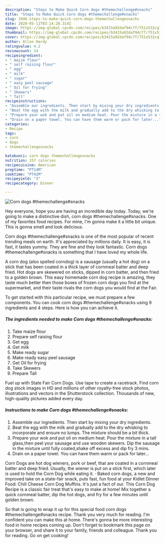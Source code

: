 ```yaml
---
description: "Steps to Make Quick Corn dogs #themechallenge#snacks"
title: "Steps to Make Quick Corn dogs #themechallenge#snacks"
slug: 1946-steps-to-make-quick-corn-dogs-themechallengesnacks
date: 2020-05-11T03:14:20.314Z
image: https://img-global.cpcdn.com/recipes/b3415a92daf94c7f/751x532cq70/corn-dogs-themechallengesnacks-recipe-main-photo.jpg
thumbnail: https://img-global.cpcdn.com/recipes/b3415a92daf94c7f/751x532cq70/corn-dogs-themechallengesnacks-recipe-main-photo.jpg
cover: https://img-global.cpcdn.com/recipes/b3415a92daf94c7f/751x532cq70/corn-dogs-themechallengesnacks-recipe-main-photo.jpg
author: Allen Hardy
ratingvalue: 4.2
reviewcount: 14
recipeingredient:
- " maize flour"
- " self raising flour"
- " egg"
- " milk"
- " sugar"
- " easy peel sausage"
- " Oil for frying"
- " Skewers"
- " Tall"
recipeinstructions:
- "Assemble our ingredients. Then start by mixing your dry ingredients."
- "Beat the egg with the milk and gradually add to the dry whisking to incorporate and ensure no lumps. The mixture should be a bit thick."
- "Prepare your wok and put oil on medium heat. Pour the mixture in a tall glass,then peel your sausage and use wooden skewers. Dip the sausage in the mixture until fully coated,shake off excess and dip fry 3 mins."
- "Drain on a paper towel. You can have them warm or pack for later..."
categories:
- Recipe
tags:
- corn
- dogs
- themechallengesnacks

katakunci: corn dogs themechallengesnacks 
nutrition: 157 calories
recipecuisine: American
preptime: "PT14M"
cooktime: "PT42M"
recipeyield: "3"
recipecategory: Dinner

---
```



![Corn dogs #themechallenge#snacks](https://img-global.cpcdn.com/recipes/b3415a92daf94c7f/751x532cq70/corn-dogs-themechallengesnacks-recipe-main-photo.jpg)

Hey everyone, hope you are having an incredible day today. Today, we're going to make a distinctive dish, corn dogs #themechallenge#snacks. One of my favorites food recipes. For mine, I'm gonna make it a little bit unique. This is gonna smell and look delicious.

Corn dogs #themechallenge#snacks is one of the most popular of recent trending meals on earth. It's appreciated by millions daily. It is easy, it is fast, it tastes yummy. They are fine and they look fantastic. Corn dogs #themechallenge#snacks is something that I have loved my whole life.

A corn dog (also spelled corndog) is a sausage (usually a hot dog) on a stick that has been coated in a thick layer of cornmeal batter and deep fried. Hot dogs are skewered on sticks, dipped in corn batter, and then fried to a golden brown. This easy homemade corn dog recipe is amazing, they taste much better then those boxes of frozen corn dogs you find at the supermarket, and their taste rivals the corn dogs you would find at the Fair.


To get started with this particular recipe, we must prepare a few components. You can cook corn dogs #themechallenge#snacks using 9 ingredients and 4 steps. Here is how you can achieve it.

<!--inarticleads1-->

##### The ingredients needed to make Corn dogs #themechallenge#snacks:

1. Take  maize flour
1. Prepare  self raising flour
1. Get  egg
1. Get  milk
1. Make ready  sugar
1. Make ready  easy peel sausage
1. Get  Oil for frying
1. Take  Skewers
1. Prepare  Tall


Fuel up with State Fair Corn Dogs. Use tape to create a racetrack. Find corn dog stock images in HD and millions of other royalty-free stock photos, illustrations and vectors in the Shutterstock collection. Thousands of new, high-quality pictures added every day. 

<!--inarticleads2-->

##### Instructions to make Corn dogs #themechallenge#snacks:

1. Assemble our ingredients. Then start by mixing your dry ingredients.
1. Beat the egg with the milk and gradually add to the dry whisking to incorporate and ensure no lumps. The mixture should be a bit thick.
1. Prepare your wok and put oil on medium heat. Pour the mixture in a tall glass,then peel your sausage and use wooden skewers. Dip the sausage in the mixture until fully coated,shake off excess and dip fry 3 mins.
1. Drain on a paper towel. You can have them warm or pack for later...


Corn Dogs are hot dog wieners, pork or beef, that are coated in a cornmeal batter and deep fried. Usually, the wiener is put on a stick first, which later is used to hold the Corn Dog while eating it. · Baked corn dogs, a new and improved take on a state-fair snack, puts fast, fun food at your Kidlet Dinner Food: Chili Cheese Corn Dog Muffins. It&#39;s just a fact of our. This Corn Dog Recipe is a classic fair treat that&#39;s easy to make at home! Mix together a quick cornmeal batter, dip the hot dogs, and fry for a few minutes until golden brown. 

So that is going to wrap it up for this special food corn dogs #themechallenge#snacks recipe. Thank you very much for reading. I'm confident you can make this at home. There's gonna be more interesting food in home recipes coming up. Don't forget to bookmark this page on your browser, and share it to your family, friends and colleague. Thank you for reading. Go on get cooking!
